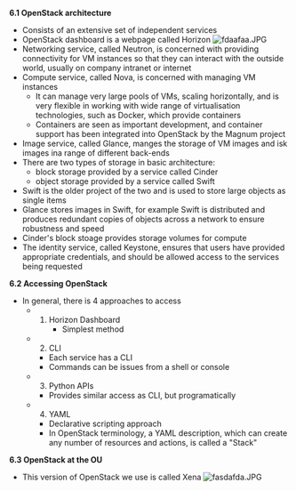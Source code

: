 **6.1 OpenStack architecture**
- Consists of an extensive set of independent services
- OpenStack dashboard is a webpage called Horizon
![fdaafaa.JPG](../../_resources/fdaafaa.JPG)
- Networking service, called Neutron, is concerned with providing connectivity for VM instances so that they can interact with the outside world, usually on company intranet or internet
- Compute service, called Nova, is concerned with managing VM instances
	- It can manage very large pools of VMs, scaling horizontally, and is very flexible in working with wide range of virtualisation technologies, such as Docker, which provide containers
	- Containers are seen as important development, and container support has been integrated into OpenStack by the Magnum project
- Image service, called Glance, manges the storage of VM images and isk images ina range of different back-ends
- There are two types of storage in basic architecture:
	- block storage provided by a service called Cinder
	- object storage provided by a service called Swift
- Swift is the older project of the two and is used to store large objects as single items
- Glance stores images in Swift, for example Swift is distributed and produces redundant copies of objects across a network to ensure robustness and speed
- Cinder's block stoage provides storage volumes for compute
- The identity service, called Keystone, ensures that users have provided appropriate credentials, and should be allowed access to the services being requested

**6.2 Accessing OpenStack**
- In general, there is 4 approaches to access
	- 1) Horizon Dashboard
		 - Simplest method
	 - 2) CLI
		 - Each service has a CLI
		 - Commands can be issues from a shell or console
	 - 3) Python APIs
		 - Provides similar access as CLI, but programatically
	 - 4) YAML
		 - Declarative scripting approach
		 - In OpenStack terminology, a YAML description, which can create any number of resources and actions, is called a "Stack"

**6.3 OpenStack at the OU**
- This version of OpenStack we use is called Xena
![fasdafda.JPG](../../_resources/fasdafda.JPG)
  





 